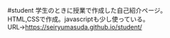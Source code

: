 #student
学生のときに授業で作成した自己紹介ページ。  
HTML,CSSで作成。javascriptも少し使っている。  
URL→https://seiryumasuda.github.io/student/
